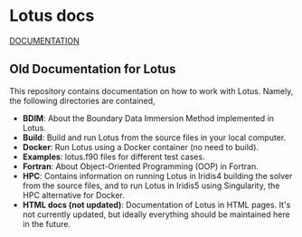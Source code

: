 # Lotus docs

[DOCUMENTATION](https://marinlauber.github.io/lotus_docs/)

## Old Documentation for Lotus

This repository contains documentation on how to work with Lotus. Namely, the following directories are contained,

- **BDIM**: About the Boundary Data Immersion Method implemented in Lotus.
- **Build**: Build and run Lotus from the source files in your local computer. 
- **Docker**: Run Lotus using a Docker container (no need to build).
- **Examples**: lotus.f90 files for different test cases.
- **Fortran**: About Object-Oriented Programming (OOP) in Fortran.
- **HPC**: Contains information on running Lotus in Iridis4 building the solver from the source files, and to run Lotus in Iridis5 using Singularity, the HPC alternative for Docker.
- **HTML docs (not updated)**: Documentation of Lotus in HTML pages. It's not currently updated, but ideally everything should be maintained here in the future.
